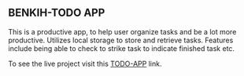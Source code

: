 ## BENKIH-TODO APP

This is a productive app, to help user organize tasks and be a lot more productive. Utilizes local storage to store and retrieve tasks. Features include being able to check to strike task to indicate finished task etc.

To see the live project visit this [TODO-APP](https://peterihimire.github.io/benkih-todo) link.
